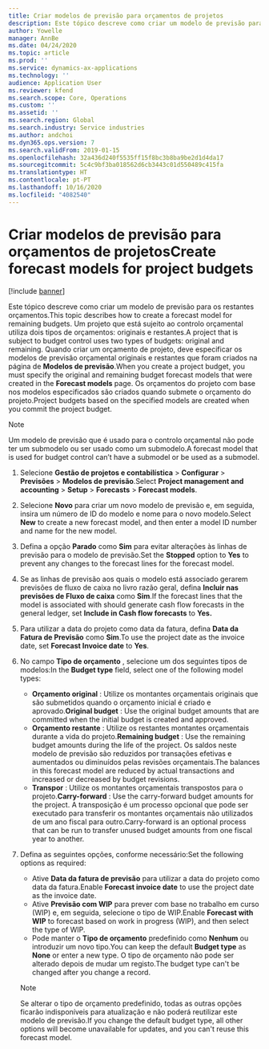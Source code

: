 ```yaml
---
title: Criar modelos de previsão para orçamentos de projetos
description: Este tópico descreve como criar um modelo de previsão para os restantes orçamentos.
author: Yowelle
manager: AnnBe
ms.date: 04/24/2020
ms.topic: article
ms.prod: ''
ms.service: dynamics-ax-applications
ms.technology: ''
audience: Application User
ms.reviewer: kfend
ms.search.scope: Core, Operations
ms.custom: ''
ms.assetid: ''
ms.search.region: Global
ms.search.industry: Service industries
ms.author: andchoi
ms.dyn365.ops.version: 7
ms.search.validFrom: 2019-01-15
ms.openlocfilehash: 32a436d240f5535ff15f8bc3b8ba9be2d1d4da17
ms.sourcegitcommit: 5c4c9bf3ba018562d6cb3443c01d550489c415fa
ms.translationtype: HT
ms.contentlocale: pt-PT
ms.lasthandoff: 10/16/2020
ms.locfileid: "4082540"
---
```

# <a name="create-forecast-models-for-project-budgets"></a><span data-ttu-id="f3373-103">Criar modelos de previsão para orçamentos de projetos</span><span class="sxs-lookup"><span data-stu-id="f3373-103">Create forecast models for project budgets</span></span> 

[!include [banner](../includes/banner.md)]

<span data-ttu-id="f3373-104">Este tópico descreve como criar um modelo de previsão para os restantes orçamentos.</span><span class="sxs-lookup"><span data-stu-id="f3373-104">This topic describes how to create a forecast model for remaining budgets.</span></span> <span data-ttu-id="f3373-105">Um projeto que está sujeito ao controlo orçamental utiliza dois tipos de orçamentos: originais e restantes.</span><span class="sxs-lookup"><span data-stu-id="f3373-105">A project that is subject to budget control uses two types of budgets: original and remaining.</span></span> <span data-ttu-id="f3373-106">Quando criar um orçamento de projeto, deve especificar os modelos de previsão orçamental originais e restantes que foram criados na página de **Modelos de previsão**.</span><span class="sxs-lookup"><span data-stu-id="f3373-106">When you create a project budget, you must specify the original and remaining budget forecast models that were created in the **Forecast models** page.</span></span> <span data-ttu-id="f3373-107">Os orçamentos do projeto com base nos modelos especificados são criados quando submete o orçamento do projeto.</span><span class="sxs-lookup"><span data-stu-id="f3373-107">Project budgets based on the specified models are created when you commit the project budget.</span></span>

> [!NOTE]
> <span data-ttu-id="f3373-108">Um modelo de previsão que é usado para o controlo orçamental não pode ter um submodelo ou ser usado como um submodelo.</span><span class="sxs-lookup"><span data-stu-id="f3373-108">A forecast model that is used for budget control can’t have a submodel or be used as a submodel.</span></span>

1. <span data-ttu-id="f3373-109">Selecione **Gestão de projetos e contabilística** > **Configurar** > **Previsões**  > **Modelos de previsão**.</span><span class="sxs-lookup"><span data-stu-id="f3373-109">Select **Project management and accounting** > **Setup** > **Forecasts**  > **Forecast models**.</span></span>
2. <span data-ttu-id="f3373-110">Selecione **Novo** para criar um novo modelo de previsão e, em seguida, insira um número de ID do modelo e nome para o novo modelo.</span><span class="sxs-lookup"><span data-stu-id="f3373-110">Select **New** to create a new forecast model, and then enter a model ID number and name for the new model.</span></span> 
3. <span data-ttu-id="f3373-111">Defina a opção **Parado** como **Sim** para evitar alterações às linhas de previsão para o modelo de previsão.</span><span class="sxs-lookup"><span data-stu-id="f3373-111">Set the **Stopped** option to **Yes** to prevent any changes to the forecast lines for the forecast model.</span></span> 
4. <span data-ttu-id="f3373-112">Se as linhas de previsão aos quais o modelo está associado gerarem previsões de fluxo de caixa no livro razão geral, defina **Incluir nas previsões de Fluxo de caixa** como **Sim**.</span><span class="sxs-lookup"><span data-stu-id="f3373-112">If the forecast lines that the model is associated with should generate cash flow forecasts in the general ledger, set **Include in Cash flow forecasts** to **Yes.**</span></span> 
5. <span data-ttu-id="f3373-113">Para utilizar a data do projeto como data da fatura, defina **Data da Fatura de Previsão** como **Sim**.</span><span class="sxs-lookup"><span data-stu-id="f3373-113">To use the project date as the invoice date, set **Forecast Invoice date** to **Yes**.</span></span> 
6. <span data-ttu-id="f3373-114">No campo **Tipo de orçamento** , selecione um dos seguintes tipos de modelos:</span><span class="sxs-lookup"><span data-stu-id="f3373-114">In the **Budget type** field, select one of the following model types:</span></span>

   - <span data-ttu-id="f3373-115">**Orçamento original** : Utilize os montantes orçamentais originais que são submetidos quando o orçamento inicial é criado e aprovado.</span><span class="sxs-lookup"><span data-stu-id="f3373-115">**Original budget** : Use the original budget amounts that are committed when the initial budget is created and approved.</span></span>
   - <span data-ttu-id="f3373-116">**Orçamento restante** : Utilize os restantes montantes orçamentais durante a vida do projeto.</span><span class="sxs-lookup"><span data-stu-id="f3373-116">**Remaining budget** : Use the remaining budget amounts during the life of the project.</span></span> <span data-ttu-id="f3373-117">Os saldos neste modelo de previsão são reduzidos por transações efetivas e aumentados ou diminuídos pelas revisões orçamentais.</span><span class="sxs-lookup"><span data-stu-id="f3373-117">The balances in this forecast model are reduced by actual transactions and increased or decreased by budget revisions.</span></span>
   - <span data-ttu-id="f3373-118">**Transpor** : Utilize os montantes orçamentais transpostos para o projeto.</span><span class="sxs-lookup"><span data-stu-id="f3373-118">**Carry-forward** : Use the carry-forward budget amounts for the project.</span></span> <span data-ttu-id="f3373-119">A transposição é um processo opcional que pode ser executado para transferir os montantes orçamentais não utilizados de um ano fiscal para outro.</span><span class="sxs-lookup"><span data-stu-id="f3373-119">Carry-forward is an optional process that can be run to transfer unused budget amounts from one fiscal year to another.</span></span>

7. <span data-ttu-id="f3373-120">Defina as seguintes opções, conforme necessário:</span><span class="sxs-lookup"><span data-stu-id="f3373-120">Set the following options as required:</span></span>

   - <span data-ttu-id="f3373-121">Ative **Data da fatura de previsão** para utilizar a data do projeto como data da fatura.</span><span class="sxs-lookup"><span data-stu-id="f3373-121">Enable **Forecast invoice date** to use the project date as the invoice date.</span></span>
   - <span data-ttu-id="f3373-122">Ative **Previsão com WIP** para prever com base no trabalho em curso (WIP) e, em seguida, selecione o tipo de WIP.</span><span class="sxs-lookup"><span data-stu-id="f3373-122">Enable **Forecast with WIP** to forecast based on work in progress (WIP), and then select the type of WIP.</span></span> 
   - <span data-ttu-id="f3373-123">Pode manter o **Tipo de orçamento** predefinido como **Nenhum** ou introduzir um novo tipo.</span><span class="sxs-lookup"><span data-stu-id="f3373-123">You can keep the default **Budget type** as **None** or enter a new type.</span></span> <span data-ttu-id="f3373-124">O tipo de orçamento não pode ser alterado depois de mudar um registo.</span><span class="sxs-lookup"><span data-stu-id="f3373-124">The budget type can't be changed after you change a record.</span></span>     
    > [!NOTE]
    > <span data-ttu-id="f3373-125">Se alterar o tipo de orçamento predefinido, todas as outras opções ficarão indisponíveis para atualização e não poderá reutilizar este modelo de previsão.</span><span class="sxs-lookup"><span data-stu-id="f3373-125">If you change the default budget type, all other options will become unavailable for updates, and you can't reuse this forecast model.</span></span> 
   


 


